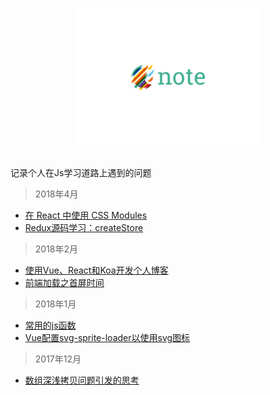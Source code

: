 <p align="center"><img src="./logo.svg" width="300" /></p>
<h2></h2>

记录个人在Js学习道路上遇到的问题
> 2018年4月
  
  - <a href="https://github.com/mvpzx/fe-note/issues/9">在 React 中使用 CSS Modules</a>
  - <a href="https://github.com/mvpzx/fe-note/issues/8">Redux源码学习：createStore</a>

> 2018年2月
  
  - <a href="https://github.com/mvpzx/fe-note/issues/6">使用Vue、React和Koa开发个人博客</a>
  - <a href="https://github.com/mvpzx/fe-note/issues/5">前端加载之首屏时间</a>

> 2018年1月

  - <a href="https://github.com/mvpzx/fe-note/issues/4">常用的js函数</a>
  - <a href="https://github.com/mvpzx/fe-note/issues/2">Vue配置svg-sprite-loader以使用svg图标</a>
  
> 2017年12月

  - <a href="https://github.com/mvpzx/fe-note/issues/1">数组深浅拷贝问题引发的思考</a>

